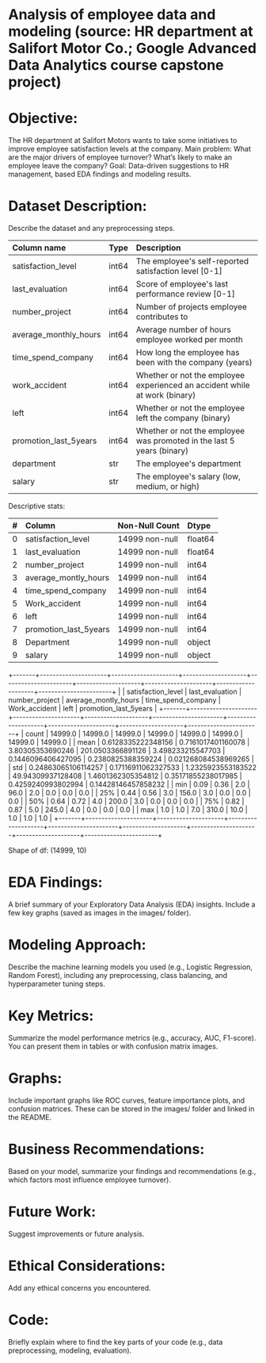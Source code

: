# Analysis of employee data and modeling (source: HR department at Salifort Motor Co.; Google Advanced Data Analytics course capstone project)

# Objective:
The HR department at Salifort Motors wants to take some initiatives to improve employee satisfaction levels at the company. 
Main problem: What are the major drivers of employee turnover? What’s likely to make an employee leave the company?
Goal: Data-driven suggestions to HR management, based EDA findings and modeling results.

# Dataset Description:
Describe the dataset and any preprocessing steps.

| Column name | Type | Description |
|:------------|:-----|:------------|
| satisfaction_level | int64 | The employee's self-reported satisfaction level [0-1] |
| last_evaluation | int64 | Score of employee's last performance review [0-1] |
| number_project | int64 | Number of projects employee contributes to |
| average_monthly_hours | int64 | Average number of hours employee worked per month |
| time_spend_company | int64 | How long the employee has been with the company (years) |
| work_accident | int64 | Whether or not the employee experienced an accident while at work (binary) |
| left | int64 | Whether or not the employee left the company (binary) |
| promotion_last_5years | int64 | Whether or not the employee was promoted in the last 5 years (binary) |
| department | str | The employee's department |
| salary | str | The employee's salary (low, medium, or high) |

Descriptive stats:

| #  | Column                 | Non-Null Count | Dtype  |
|:--|:----------------------|:---------------|:-------|
| 0  | satisfaction_level     | 14999 non-null | float64|
| 1  | last_evaluation        | 14999 non-null | float64|
| 2  | number_project         | 14999 non-null | int64  |
| 3  | average_montly_hours   | 14999 non-null | int64  |
| 4  | time_spend_company     | 14999 non-null | int64  |
| 5  | Work_accident          | 14999 non-null | int64  |
| 6  | left                   | 14999 non-null | int64  |
| 7  | promotion_last_5years  | 14999 non-null | int64  |
| 8  | Department             | 14999 non-null | object |
| 9  | salary                 | 14999 non-null | object |


+-------+---------------------+---------------------+--------------------+----------------------+--------------------+---------------------+--------------------+-----------------------+
|       | satisfaction_level  |   last_evaluation   |   number_project   | average_montly_hours | time_spend_company |    Work_accident    |        left        | promotion_last_5years |
+-------+---------------------+---------------------+--------------------+----------------------+--------------------+---------------------+--------------------+-----------------------+
| count |       14999.0       |       14999.0       |      14999.0       |       14999.0        |      14999.0       |       14999.0       |      14999.0       |        14999.0        |
| mean  | 0.6128335222348156  | 0.7161017401160078  |  3.80305353690246  |  201.0503366891126   | 3.498233215547703  | 0.1446096406427095  | 0.2380825388359224 | 0.021268084538969265  |
|  std  | 0.24863065106114257 | 0.17116911062327533 | 1.2325923553183522 |  49.94309937128408   | 1.4601362305354812 | 0.35171855238017985 | 0.4259240993802994 |  0.14428146457858232  |
|  min  |        0.09         |        0.36         |        2.0         |         96.0         |        2.0         |         0.0         |        0.0         |          0.0          |
|  25%  |        0.44         |        0.56         |        3.0         |        156.0         |        3.0         |         0.0         |        0.0         |          0.0          |
|  50%  |        0.64         |        0.72         |        4.0         |        200.0         |        3.0         |         0.0         |        0.0         |          0.0          |
|  75%  |        0.82         |        0.87         |        5.0         |        245.0         |        4.0         |         0.0         |        0.0         |          0.0          |
|  max  |         1.0         |         1.0         |        7.0         |        310.0         |        10.0        |         1.0         |        1.0         |          1.0          |
+-------+---------------------+---------------------+--------------------+----------------------+--------------------+---------------------+--------------------+-----------------------+

Shape of df: (14999, 10)

# EDA Findings:
A brief summary of your Exploratory Data Analysis (EDA) insights. Include a few key graphs (saved as images in the images/ folder).
# Modeling Approach:
Describe the machine learning models you used (e.g., Logistic Regression, Random Forest), including any preprocessing, class balancing, and hyperparameter tuning steps.
# Key Metrics:
Summarize the model performance metrics (e.g., accuracy, AUC, F1-score). You can present them in tables or with confusion matrix images.
# Graphs:
Include important graphs like ROC curves, feature importance plots, and confusion matrices. These can be stored in the images/ folder and linked in the README.
# Business Recommendations:
Based on your model, summarize your findings and recommendations (e.g., which factors most influence employee turnover).
# Future Work:
Suggest improvements or future analysis.
# Ethical Considerations:
Add any ethical concerns you encountered.
# Code:
Briefly explain where to find the key parts of your code (e.g., data preprocessing, modeling, evaluation).
